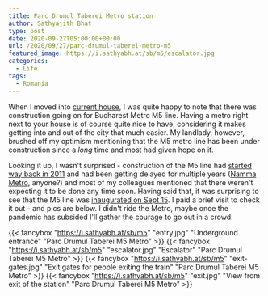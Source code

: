 ```yaml
---
title: Parc Drumul Taberei Metro station
author: Sathyajith Bhat
type: post
date: 2020-09-27T05:00:00+00:00
url: /2020/09/27/parc-drumul-taberei-metro-m5
featured_image: https://i.sathyabh.at/sb/m5/escalator.jpg
categories:
  - Life
tags:
  - Romania
---
```


When I moved into [current house](/2020/01/08/salut-bucharest/), I was quite happy to note that there was construction going on for Bucharest Metro M5 line. Having a metro right next to your house is of course quite nice to have, considering it makes getting into and out of the city that much easier. My landlady, however, brushed off my optimism mentioning that the M5 metro line has been under construction since a _long_ time and most had given hope on it.

Looking it up, I wasn't surprised - construction of the M5 line had [started way back in 2011](https://www.mediafax.ro/social/lucrarile-la-magistrala-5-au-inceput-in-2011-dupa-mai-multe-amanari-s-au-finalizat-19544392) and had been getting delayed for multiple years ([Namma Metro](https://www.google.com/search?q=namma+metro+delays), anyone?) and most of my colleagues mentioned that there weren't expecting it to be done any time soon. Having said that, it was surprising to see that the M5 line was [inaugurated on Sept 15](https://www.mediafax.ro/social/metroul-din-drumul-taberei-magistrala-m5-se-deschide-marti-15-septembrie-se-va-inaugura-cea-mai-moderna-linie-de-metrou-din-bucuresti-19544360). I paid a brief visit to check it out - and pics are below. I didn't ride the Metro, maybe once the pandemic has subsided I'll gather the courage to go out in a crowd.


{{< fancybox "https://i.sathyabh.at/sb/m5" "entry.jpg" "Underground entrance" "Parc Drumul Taberei M5 Metro" >}}
{{< fancybox "https://i.sathyabh.at/sb/m5" "escalator.jpg" "Escalator" "Parc Drumul Taberei M5 Metro" >}}
{{< fancybox "https://i.sathyabh.at/sb/m5" "exit-gates.jpg" "Exit gates for people exiting the train" "Parc Drumul Taberei M5 Metro" >}}
{{< fancybox "https://i.sathyabh.at/sb/m5" "exit.jpg" "View from exit of the station" "Parc Drumul Taberei M5 Metro" >}}
